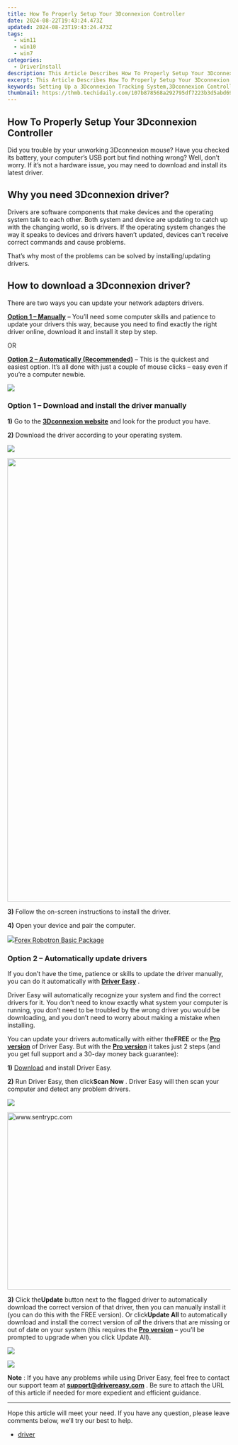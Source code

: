 ```yaml
---
title: How To Properly Setup Your 3Dconnexion Controller
date: 2024-08-22T19:43:24.473Z
updated: 2024-08-23T19:43:24.473Z
tags:
  - win11
  - win10
  - win7
categories:
  - DriverInstall
description: This Article Describes How To Properly Setup Your 3Dconnexion Controller
excerpt: This Article Describes How To Properly Setup Your 3Dconnexion Controller
keywords: Setting Up a 3Dconnexion Tracking System,3Dconnexion Controller Installation Guide,Optimizing 3Dconnexion Controllers Setup,Troubleshooting Common Issues with 3Dconnexion Controllers,Integrating 3Dconnexion Technology Into Your Devices,Best Practices in Using a 3Dconnexion Controller,Comprehensive Guide to Connecting Your 3Dconnexion Device
thumbnail: https://thmb.techidaily.com/107b878568a292795df7223b3d5abd69ab5019b1e63962476715de24b7a9394e.jpg
---
```


## How To Properly Setup Your 3Dconnexion Controller

 Did you trouble by your unworking 3Dconnexion mouse? Have you checked its battery, your computer’s USB port but find nothing wrong? Well, don’t worry. If it’s not a hardware issue, you may need to download and install its latest driver.

## Why you need 3Dconnexion driver?

 Drivers are software components that make devices and the operating system talk to each other. Both system and device are updating to catch up with the changing world, so is drivers. If the operating system changes the way it speaks to devices and drivers haven’t updated, devices can’t receive correct commands and cause problems.

 That’s why most of the problems can be solved by installing/updating drivers.

## How to download a 3Dconnexion driver?

There are two ways you can update your network adapters drivers.

**[Option 1 – Manually](#op1)** – You’ll need some computer skills and patience to update your drivers this way, because you need to find exactly the right driver online, download it and install it step by step.

OR

**[Option 2 – Automatically (Recommended)](#op2)**  – This is the quickest and easiest option. It’s all done with just a couple of mouse clicks – easy even if you’re a computer newbie.

<!-- affiliate ads begin -->
<a href="https://store.movavi.com/affiliate.php?ACCOUNT=MOVAVI&AFFILIATE=108875&PATH=https%3A%2F%2Fwww.movavi.com%3FAFFILIATE%3D108875%26RESOURCE%3DMovavi%2BScreen%2BRecorder%2Bbox"><img src="https://mcusercontent.com/0885a03ded3d480dca9287f12/images/f026b149-fc7c-fd54-5f3e-1460bbb19b6b.jpg" border="0"></a>
<!-- affiliate ads end -->
### **Option 1 –** **Download and install the driver manually**

**1)** Go to the **[3Dconnexion website](https://www.3dconnexion.com/service/drivers.html)**  and look for the product you have.

**2)** Download the driver according to your operating system.

![](https://images.drivereasy.com/wp-content/uploads/2019/07/3d-1024x427.jpg)

<!-- affiliate ads begin -->
<a href="https://funwhole.sjv.io/c/5597632/1702887/17189" target="_top" id="1702887"><img src="//a.impactradius-go.com/display-ad/17189-1702887" border="0" alt="" width="1000" height="1000"/></a><img height="0" width="0" src="https://imp.pxf.io/i/5597632/1702887/17189" style="position:absolute;visibility:hidden;" border="0" />
<!-- affiliate ads end -->
**3)** Follow the on-screen instructions to install the driver.

**4)** Open your device and pair the computer.

<!-- affiliate ads begin -->
<a href="https://secure.2checkout.com/order/checkout.php?PRODS=4726960&QTY=1&AFFILIATE=108875&CART=1"><img src="https://secure.avangate.com/images/merchant/5f4f7141b65a730b4efb0e0d51f63e94/products/forexrobotronbox.gif" border="0">Forex Robotron Basic Package</a>
<!-- affiliate ads end -->
### **Option 2 – Automatically update drivers**

 If you don’t have the time, patience or skills to update the driver manually, you can do it automatically with **[Driver Easy](https://tools.techidaily.com/drivereasy/download/)**  .

 Driver Easy will automatically recognize your system and find the correct drivers for it. You don’t need to know exactly what system your computer is running, you don’t need to be troubled by the wrong driver you would be downloading, and you don’t need to worry about making a mistake when installing.

 You can update your drivers automatically with either the**FREE** or the **[Pro version](https://tools.techidaily.com/drivereasy/download/)**  of Driver Easy. But with the **[Pro version](https://tools.techidaily.com/drivereasy/download/)**  it takes just 2 steps (and you get full support and a 30-day money back guarantee):

 **1)[](https://tools.techidaily.com/drivereasy/download/)** [Download](https://tools.techidaily.com/drivereasy/download/) and install Driver Easy.

**2)** Run Driver Easy, then click**Scan Now** . Driver Easy will then scan your computer and detect any problem drivers.

![](https://images.drivereasy.com/wp-content/uploads/2019/03/Snap38.jpg)

<!-- affiliate ads begin -->
<a href="https://sentrypc.7eer.net/c/5597632/398453/3022" target="_top" id="398453"><img src="//a.impactradius-go.com/display-ad/3022-398453" border="0" alt="www.sentrypc.com" width="580" height="400"/></a><img height="0" width="0" src="https://sentrypc.7eer.net/i/5597632/398453/3022" style="position:absolute;visibility:hidden;" border="0" />
<!-- affiliate ads end -->
**3)** Click the**Update**  button next to the flagged driver to automatically download the correct version of that driver, then you can manually install it (you can do this with the FREE version).
 Or click**Update All** to automatically download and install the correct version of _all_ the drivers that are missing or out of date on your system (this requires the **[Pro version](https://tools.techidaily.com/drivereasy/download/)**  – you’ll be prompted to upgrade when you click Update All).

![](https://images.drivereasy.com/wp-content/uploads/2019/03/Snap32-2.jpg)

<!-- affiliate ads begin -->
<a href="https://shop.mondly.com/affiliate.php?ACCOUNT=ATISTUDI&AFFILIATE=108875&PATH=https%3A%2F%2Fwww.mondly.com%3FAFFILIATE%3D108875%26RESOURCE%3D%2BBusiness%2B970x90%2B"><img src="https://secure.avangate.com/images/merchant/69c418c33ec2e1a4267fa9bb77fa1428/business-970x90.gif" border="0"></a>
<!-- affiliate ads end -->
**Note** : If you have any problems while using Driver Easy, feel free to contact our support team at **[support@drivereasy.com](mailto:support@drivereasy.com)**  . Be sure to attach the URL of this article if needed for more expedient and efficient guidance.

---

 Hope this article will meet your need. If you have any question, please leave comments below, we’ll try our best to help.

* [driver](https://tools.techidaily.com/drivereasy/download/)

<ins class="adsbygoogle"
     style="display:block"
     data-ad-format="autorelaxed"
     data-ad-client="ca-pub-7571918770474297"
     data-ad-slot="1223367746"></ins>



<ins class="adsbygoogle"
     style="display:block"
     data-ad-client="ca-pub-7571918770474297"
     data-ad-slot="8358498916"
     data-ad-format="auto"
     data-full-width-responsive="true"></ins>






